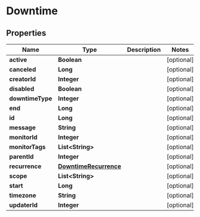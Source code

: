 

# Downtime

## Properties

Name | Type | Description | Notes
------------ | ------------- | ------------- | -------------
**active** | **Boolean** |  |  [optional]
**canceled** | **Long** |  |  [optional]
**creatorId** | **Integer** |  |  [optional]
**disabled** | **Boolean** |  |  [optional]
**downtimeType** | **Integer** |  |  [optional]
**end** | **Long** |  |  [optional]
**id** | **Long** |  |  [optional]
**message** | **String** |  |  [optional]
**monitorId** | **Integer** |  |  [optional]
**monitorTags** | **List&lt;String&gt;** |  |  [optional]
**parentId** | **Integer** |  |  [optional]
**recurrence** | [**DowntimeRecurrence**](DowntimeRecurrence.md) |  |  [optional]
**scope** | **List&lt;String&gt;** |  |  [optional]
**start** | **Long** |  |  [optional]
**timezone** | **String** |  |  [optional]
**updaterId** | **Integer** |  |  [optional]



